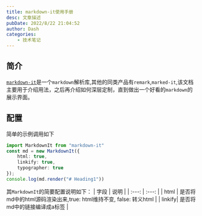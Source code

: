 ```yaml
---
title: markdown-it使用手册
desc: 文章描述
pubDate: 2022/8/22 21:04:52
author: Dash
categories: 
    - 技术笔记
---
```


## 简介

[`markdown-it`](https://markdown-it.github.io/)是一个`markdown`解析库,其他的同类产品有`remark`,`marked-it`,该文档主要用于介绍用法，之后再介绍如何深层定制，直到做出一个好看的`markdown`的展示界面。

## 配置
简单的示例调用如下
```ts
import MarkdownIt from "markdown-it"
const md = new MarkdownIt({
    html: true,
    linkify: true,
    typographer: true
});
console.log(md.render("# Heading1"))
```
其`MarkdownIt`的简要配置说明如下：
| 字段  | 说明  |
| :---: | :---: |
| html  |  是否将md中的html源码渲染出来,true: html维持不变, false: 转义html   |
| linkify| 是否将md中的链接编译成a标签  |
